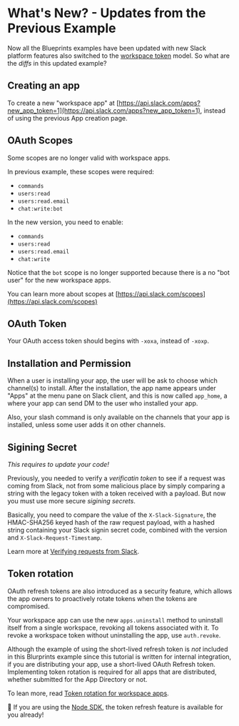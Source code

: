 # What's New? - Updates from the Previous Example

Now all the Blueprints examples have been updated with new Slack platform features also switched to the [workspace token](https://api.slack.com/docs/working-with-workspace-tokens) model. So what are the *diffs* in this updated example?

## Creating an app

To create a new "workspace app" at [https://api.slack.com/apps?new_app_token=1](https://api.slack.com/apps?new_app_token=1), instead of using the previous App creation page.

## OAuth Scopes

Some scopes are no longer valid with workspace apps.

In previous example, these scopes were required:
* `commands`
* `users:read`
* `users:read.email`
* `chat:write:bot`

In the new version, you need to enable:
* `commands`
* `users:read`
* `users:read.email`
* `chat:write`

Notice that the `bot` scope is no longer supported because there is a no "bot user" for the new workspace apps.

You can learn more about scopes at [https://api.slack.com/scopes](https://api.slack.com/scopes)

## OAuth Token

Your OAuth access token should begins with `-xoxa`, instead of `-xoxp`.


## Installation and Permission

When a user is installing your app, the user will be ask to choose which channel(s) to install. After the installation, the app name appears under "Apps" at the menu pane on Slack client, and this is now called `app_home`, a where your app can send DM to the user who installed your app. 

Also, your slash command is only available on the channels that your app is installed, unless some user adds it on other channels.


## Sigining Secret 

*This requires to update your code!*

Previously, you needed to verify a *verificatin token* to see if a request was coming from Slack, not from some malicious place by simply comparing a string with the legacy token with a token received with a payload. But now you must use more secure *sigining secrets*.

Basically, you need to compare the value of the `X-Slack-Signature`, the HMAC-SHA256 keyed hash of the raw request payload, with a hashed string containing your Slack signin secret code, combined with the version and `X-Slack-Request-Timestamp`. 

Learn more at [Verifying requests from Slack](https://api.slack.com/docs/verifying-requests-from-slack).


## Token rotation

OAuth refresh tokens are also introduced as a security feature, which allows the app owners to proactively rotate tokens when the tokens are compromised.

Your workspace app can use the new `apps.uninstall` method to uninstall itself from a single workspace, revoking all tokens associated with it. To revoke a workspace token without uninstalling the app, use `auth.revoke`.

Although the example of using the short-lived refresh token is *not* included in this Blurprints example since this tutorial is written for internal integration, if you are distributing your app, use a short-lived OAuth Refresh token. Implementing token rotation is required for all apps that are distributed, whether submitted for the App Directory or not.

To lean more, read [Token rotation for workspace apps](https://api.slack.com/docs/rotating-and-refreshing-credentials).


:gift: If you are using the [Node SDK](https://github.com/slackapi/node-slack-sdk/issues/617), the token refresh feature is available for you already!
